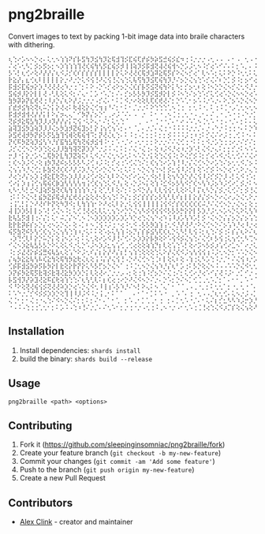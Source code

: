 # png2braille

Convert images to text by packing 1-bit image data into braile characters with dithering.

```
⢆⢑⠔⡡⠢⠢⡑⢔⠄⢅⢂⠢⢱⢱⠝⡎⡧⣫⢳⡹⣪⢳⡹⣕⢯⣺⢹⡪⣏⢮⢏⡞⡮⡳⡵⣫⣚⢮⡪⣎⠲⢐⠨⡐⡐⡐⠠⢂⠠⠠⠀⠄⠂⠠⠀⢂⠠⠐⠀⠄⠄⢐⠀⠄⢂⠀⡂⠄⠂⠄⠂⠄⠂⡐⠀
⠌⢔⠡⢂⠣⡁⡪⡢⡫⡢⡂⠢⡱⢱⢱⢱⢹⢜⢎⢮⢳⢣⡫⣎⢮⡪⡺⢸⢸⢵⡹⡪⡯⣺⢝⢼⢜⢮⢺⠢⡑⡡⡨⢂⠢⠨⡊⢔⠡⠊⠌⠄⠅⡂⠡⡀⠄⠨⠐⠐⢈⠠⠐⠈⡀⠄⠠⠐⢈⠀⢂⠈⠄⠐⠈
⡣⠡⡃⢆⢊⠔⢕⠜⡜⡜⡌⢆⠪⡨⡊⢎⠎⡎⡎⡎⡎⡇⡇⡇⡇⡕⢅⠕⢜⢜⢎⢯⡺⣱⠽⣕⢯⡫⡎⠕⢌⠢⡊⢔⠁⢇⠢⠡⡂⢅⠅⠕⡑⠨⢂⢂⠅⢅⢐⢐⠠⠀⠄⢁⠠⠐⠀⠡⠀⠂⡐⠀⠌⢈⠀
⡗⣕⡜⡄⣆⢊⢆⠇⡇⡇⡇⡇⡕⡐⠜⡐⡑⢅⠪⢪⢘⠜⢌⢪⢘⢌⢢⢑⢅⢧⢫⢳⡹⣪⢏⢮⢳⡹⡘⠌⡢⡑⢌⢢⢑⠡⡊⢌⠌⠆⡑⡁⡪⠨⡂⡢⠊⢔⢐⠄⡊⠔⡁⡂⡐⠌⠌⠌⡂⠅⢔⢐⠨⡀⠄
⡯⣺⡪⣏⢮⡲⡕⡱⡘⢜⢜⢜⢔⠱⡐⢐⠈⡂⠅⠕⠠⡑⠡⡊⢔⠕⡢⡑⢌⢎⡎⡧⡫⣪⢝⢮⢳⠕⡅⠣⡂⡊⡢⢂⠆⢕⠨⠢⡑⡑⢌⠢⡊⢌⢂⠪⡘⡐⢅⢂⠪⡐⠔⡐⠌⠌⡜⡕⡜⡜⡰⡐⡡⠨⡂
⣫⢮⡺⡸⡕⡕⡇⡇⢜⠠⢃⢇⢕⢅⠪⡂⠌⢄⠂⡁⡡⠐⠡⡈⡂⠌⠄⡊⡢⡣⡣⡳⡹⡪⣫⡺⡕⡇⡪⠨⠢⢑⠌⡢⢑⠡⡊⢅⢊⢔⠡⡑⢌⠢⠢⡑⢔⠡⡂⢆⢕⠨⡂⠪⡈⡎⡎⣎⢎⢎⢎⢎⢜⢜⠔
⣳⡳⡽⡵⡝⣎⢞⢜⢐⠸⡰⡑⡌⢆⠕⡜⡨⡐⡐⡐⠠⡊⢌⠄⠂⠅⡁⠪⡐⠔⢕⢕⢇⢏⢎⢞⢜⠌⡂⡑⠡⢁⠂⡢⠡⠨⡐⠡⡐⠄⠕⡈⡢⠡⡑⢌⠢⡑⠌⡂⡢⠑⢌⠬⠰⡸⡹⣪⢳⣙⢎⡳⡕⡇⣏
⡎⣞⡺⣪⢳⢕⢝⢆⠥⡑⡅⡕⢜⢔⠅⢗⢼⢕⡕⢌⢊⢲⢰⠘⠌⡂⠂⠅⠂⡈⡐⡐⠅⠕⢑⢑⢑⢁⠢⢈⢐⠀⡂⢂⠨⠐⡀⠅⢐⠨⢈⠐⡠⢁⢂⠢⢂⠢⡑⠌⢔⠡⢑⠌⡪⡪⡝⣜⢇⡗⣝⢞⢮⣳⡱
⡯⣺⡺⣺⢺⢜⡜⡜⡅⡇⠕⡌⡲⢄⢄⠁⠊⡳⡝⡌⡢⡑⢁⢀⠔⡨⠈⠌⠄⠠⠀⡐⠀⠅⠂⠐⢀⠢⢈⢐⢀⢂⠐⠠⢀⠂⠄⠌⢀⠐⢀⠡⠐⢐⠠⠑⡐⡁⡢⢑⢐⠡⡂⠕⡜⣜⢝⡜⡮⡺⡪⡳⢵⡱⡕
⢝⡮⡺⣕⢯⣣⢳⡹⡸⡰⡹⡜⡜⡔⡅⢍⢪⠐⢅⠕⢄⠂⠌⡂⢅⢂⢑⠈⠀⠀⢀⠀⠄⠂⢈⠐⠐⡈⠄⠂⠔⠠⠡⢁⠢⢈⢂⠡⠐⢐⠠⠐⡈⠄⡂⠅⠄⢅⢂⢂⠅⡑⠌⡪⡪⡎⡧⡳⡹⣜⢮⢫⡺⣸⢹
⣵⢽⣹⣪⡳⣱⢵⡹⡸⡸⢌⡢⡳⣱⡺⣝⢮⣹⡢⡃⡕⢨⢢⢊⢢⠡⡂⠄⠂⠈⡀⠄⡐⡈⠄⢌⢐⠐⠨⠨⠨⠨⡐⡐⡈⠄⡐⠠⠑⡐⠨⢐⢐⠐⠄⠅⡑⠱⡰⢡⠲⡨⡢⢑⢙⠸⡱⢫⢳⡱⣣⡳⣹⢜⢎
⡵⣫⢞⢼⡺⡳⡝⡮⡣⡫⣣⣳⢹⢪⢾⢕⢯⢮⢺⠩⡂⡝⢜⢌⢆⢑⠄⠅⠨⢐⠠⡁⡂⡂⠅⡂⡂⡪⠨⠨⠨⡨⢐⠰⢐⠅⡊⢌⠌⠔⡨⢐⢀⢊⠨⠐⠄⠅⠌⠢⡑⢅⠇⡁⠢⡑⠌⠢⡡⢊⠔⠱⡑⢕⠍
⡝⢎⠯⡳⣝⢵⡹⣪⢣⠱⡘⡎⣯⢳⣣⢯⢳⢝⢮⡺⣪⢺⠨⠂⡂⠡⠐⡈⠔⠠⢂⠂⡂⡂⠕⡐⡐⠌⠌⢌⢊⢐⠐⠅⠅⡂⠪⡐⡡⢑⢐⢐⠔⡐⠌⡊⠌⡂⠅⡂⠌⠄⠅⠂⠅⢊⠌⢌⢂⢅⠢⡱⢈⢂⢊
⡨⡊⢌⢊⠢⡑⠕⡱⢑⢕⢔⡸⡸⣳⢳⢽⢝⡽⡱⡱⠑⡐⡨⠨⠠⡁⠅⡂⠌⢌⠐⢌⢐⠄⢕⠰⡨⠪⡘⢔⠰⡐⡱⠡⡃⢌⠪⡐⢄⠅⡂⡂⡊⡐⠅⠢⠡⢂⠅⡂⠅⠌⠔⡈⢈⢐⢈⢂⠅⡢⢑⠌⠢⡑⠌
⡒⡸⠐⡅⡕⡐⡡⠢⣁⢯⡳⡕⣇⢳⡹⣝⢵⢍⠆⢅⠪⡐⠌⢌⢂⠢⡡⢂⠅⠢⠡⡑⡐⡅⢕⢑⢌⢪⠨⡂⠕⢌⡊⡪⠨⡂⡊⢔⠡⠪⡐⢅⢂⢊⠌⠌⢌⠔⢐⢐⠡⠡⡁⡂⠢⠐⡐⢐⢐⢐⠔⡨⠨⢂⢅
⡂⢎⠢⡱⡨⠪⡐⢕⢰⡳⡹⣜⠮⡢⡣⡣⡣⠣⡨⢊⠰⡨⠨⡂⡊⢔⢐⠡⢊⢌⢑⠌⡂⢎⢢⢑⠔⡡⢱⢘⠸⡐⡌⢌⢊⠢⡑⠔⡡⢑⠌⡢⢂⢂⠪⡈⡢⠨⢂⠢⢊⢐⠐⠌⢌⢐⢀⠢⠂⢅⠢⡂⡑⡡⡐
⢌⢢⢡⠱⡘⢌⢊⡂⡧⣳⢝⢜⢎⢎⠜⡜⡨⡱⡘⢌⢊⠔⡑⢌⠢⠡⡂⢅⠅⡂⠢⡑⢌⢢⢑⠢⡃⡪⣂⢪⠸⡨⡊⡆⢕⠡⡊⡪⠨⠢⡑⢔⠡⢂⠕⡐⢄⢑⠄⡑⡐⡐⠡⡑⡐⡐⠄⡂⠡⡁⡂⢅⢊⢂⢊
⠜⢔⢑⠜⡌⡢⡱⢨⡺⣕⣏⢗⢝⡢⡱⡸⡸⡰⡨⢊⠔⢕⠌⢆⠇⠕⢌⠢⡊⠔⡡⢌⢂⠪⡢⡃⡇⢕⢢⠣⡱⡑⡜⢌⢪⠸⡨⡊⡪⡑⡸⠠⡃⢅⠪⢐⠡⡂⡑⡐⠌⢔⠡⢂⢂⢂⠅⡂⠡⢐⠨⡐⠔⡐⡡
⢊⠔⡅⡱⢰⢨⢊⢢⢯⢮⢎⡷⣱⢣⢣⢣⢣⢲⢨⢊⢎⢢⢑⢅⠪⡘⡄⢕⠠⡑⡨⠢⡅⢕⢱⠨⣊⠪⡢⡣⢣⠪⡊⢎⠢⢣⠱⡨⡢⠱⡨⢊⠔⡁⡪⡐⠅⠢⡈⡢⠑⠄⢅⢑⢐⠔⡐⡐⠡⢐⠨⠠⡑⠌⢔
⢆⠣⢂⠣⡃⣊⠪⣸⢵⡫⣳⢝⢎⢧⢳⢱⢱⢱⠱⡐⡅⢕⢁⢃⠇⢕⠌⡂⠅⡢⠪⡑⡜⡄⢇⢇⢪⢪⢂⢇⢕⠕⢅⠇⡍⢆⠣⡑⡌⡪⡐⢅⢊⠌⡂⡪⢘⢌⠢⡢⡑⠅⢅⠢⢑⠌⡢⠡⡑⡀⠌⡢⢊⢌⠢
⢐⠅⠅⠕⢌⠢⡃⣮⡳⣝⡮⢯⡺⡜⣎⢞⢜⡔⣕⢕⢜⠢⡣⢢⢑⠅⠕⡌⡂⡪⡊⡎⡎⡎⡢⡣⢣⢃⢇⠎⡆⡇⡇⡕⡜⡌⡪⠢⡑⠔⢌⠔⡠⡑⢌⢂⠕⡐⡑⠔⢌⢊⠢⢡⢑⠌⡢⡑⡐⢔⠡⡢⡱⣐⢜
⢐⢨⢁⡃⡅⡑⠜⢜⠎⠗⡝⢕⠳⡹⠪⡂⢇⢳⢱⢱⠂⠕⠜⢔⢅⠇⡕⡐⢅⢪⢪⢸⢸⢸⢸⢨⢪⠪⡊⡎⢎⢎⢎⢎⢎⠬⡘⠌⢌⢊⠢⡑⡐⢌⠢⡂⢕⢐⠅⢕⢡⠱⡑⡕⣐⠱⢰⠨⢌⢢⢱⢱⡹⣪⢺
⢼⢸⡱⡱⡣⡇⡇⡢⠡⡃⢊⢌⠢⠨⡂⢅⢊⢘⢜⢔⢅⢇⢅⢂⢢⢑⠔⡑⡑⢌⢢⠣⡪⢪⢪⢪⠪⡣⡣⡣⡓⡕⡕⡇⡣⡱⡘⡨⢂⠢⡡⠢⡑⢅⠕⢅⢣⠱⡡⡃⡪⡘⢌⢪⢰⠩⡢⢣⢑⢅⢇⠧⡯⢎⡯
⣗⢧⣣⡫⣺⢸⢐⠌⡌⡂⢅⠂⠬⡈⡌⠢⢁⠢⢈⠢⡱⡱⡱⡱⡱⡡⡱⡡⠱⡑⢔⢑⢌⢢⠑⢔⠱⢨⠸⡰⡡⢣⠱⡡⡃⡪⠐⢌⠢⡑⡌⡌⡢⡑⡌⡢⢡⢑⢅⢇⠪⡌⡆⡕⢔⢕⠸⡨⡪⢸⢜⢕⢗⣕⢇
⣗⡗⣗⡽⡮⡎⡢⡑⡌⢔⠢⡡⡑⢌⠄⢕⠠⡁⠆⠢⢈⢪⠨⡨⢐⠐⢔⠨⢂⠪⠠⡣⡣⡳⣱⢱⢨⢂⠪⡘⡜⢜⠜⡐⠕⢌⢊⠢⡑⠌⡢⢡⠱⡘⢔⠸⡐⢔⢅⠪⣊⠢⠱⡸⠰⡘⡌⡎⡎⣞⢼⢕⢧⢳⣕
⢮⡫⣳⢝⠮⡣⢣⢊⢎⢢⢑⢌⢢⢣⢑⢱⠰⡐⢅⠅⠅⢕⠡⡢⢅⢣⢱⠨⡢⡙⡌⡎⡮⣪⢣⢏⢎⢆⡑⢅⠣⡃⢇⢪⠨⡂⢆⢑⠌⡪⢐⠅⡎⡌⢆⠕⠌⢆⠪⠨⠢⡑⠕⢌⢎⢪⢪⢮⡺⣪⢳⢝⡭⣳⣪
⠠⡱⢙⢊⢇⠇⡕⡑⠥⡑⡅⢕⢨⠢⡡⠡⡂⠅⢅⢂⢕⠔⡡⠪⡸⢘⠌⢊⠌⡢⡱⡱⡕⡧⡳⢕⠕⠡⢪⠪⡪⢌⢢⢑⠌⢌⢊⠆⡣⢪⢐⢅⢢⢊⢂⠣⢉⠢⡑⡑⡅⠕⢍⢢⢱⢱⣣⡳⣕⢗⠽⡵⡝⡮⣺
⠊⢌⠢⡱⣕⢧⣣⡣⡣⡑⠕⢅⢕⢅⠪⡐⢅⡑⠡⡨⠢⡱⡨⣂⢢⢡⢊⢀⢊⢔⢕⢕⢵⢱⡙⡆⢇⢕⢡⢑⠡⡃⢕⠔⡩⠢⡣⡪⡰⢡⢊⠔⣁⠢⠁⠔⡐⢅⠪⡐⢜⠸⡐⠕⢕⠳⡸⢜⢮⢫⢝⢮⣫⢺⢵
⠨⡂⡪⣜⢜⡕⡮⣪⣛⢮⢧⣣⢆⢕⢡⠑⠕⡨⢂⠎⡌⡆⡕⡜⠜⡌⡆⡃⢢⢱⢑⢕⢕⢕⢑⢅⠕⡜⢌⢎⠪⡨⢢⢣⢪⢪⢰⠨⡨⢂⠢⡑⡂⠡⠡⡑⢌⠢⡣⡊⠢⡡⡨⢊⠢⡑⢌⢌⠢⡑⢍⠕⡪⡪⢳
⡌⢦⡳⣕⣕⢧⢣⠧⢎⣕⢳⢕⢯⢳⡳⣕⢗⢌⢆⢕⢨⠨⡌⡜⢌⢪⢘⠠⡑⠜⢌⢊⠢⢑⢈⠆⡇⢕⢅⠆⢕⠠⢱⢐⢅⠣⡡⢑⠨⡐⡈⠂⠌⢌⢪⠰⡐⡡⡑⠌⡊⠔⡄⠕⡨⡂⠢⠢⡑⢌⠔⠌⢆⢊⢌
⢊⡮⡯⣺⣪⡳⡵⡫⡧⡳⡕⡇⣗⢕⡕⡗⡝⡕⢅⠣⡣⡋⡢⡑⢌⠢⠁⢐⠨⢈⢂⠢⡑⢌⢢⠱⡘⡌⢆⠃⡡⢐⠅⡣⡑⢕⢌⠢⠨⠠⠠⠡⠡⡑⢌⠪⢂⢂⠊⢌⠄⢕⠠⠃⢔⠨⠨⠨⡐⠅⡢⠩⢂⢅⠢
⡱⡝⡮⡳⣕⢯⡫⣗⢽⡪⣗⢽⢜⣕⡳⡱⡱⡑⡅⢇⢕⢜⠔⡈⡐⡐⡠⠠⡂⢕⢐⢱⠨⡊⡢⡑⠌⢌⢐⠌⡂⢅⢊⠔⡘⢔⠡⠊⡌⢜⠨⡨⠂⡐⡁⠊⡐⠠⠑⠠⢁⠂⢅⢑⠐⠡⠡⠑⡨⢐⠨⡈⡂⢂⠑
⡧⣫⢺⡹⡜⡵⣹⢜⣕⠯⣎⢗⢵⢱⢑⢑⠌⢆⢣⢃⢇⠅⡆⢎⢔⢐⠔⡑⠜⢌⠪⠢⡑⠌⡐⠄⡑⠡⡂⡑⠌⠢⡁⢊⢈⢀⢂⠡⡈⡂⠁⠄⠂⠂⡀⠡⠐⠈⡈⠄⠅⠂⢂⠠⢁⠁⡊⠠⠐⠠⠐⠠⠐⠐⡀
⠪⠘⠕⢕⢝⢜⢮⢪⡪⢝⢜⢜⠵⡱⡑⢔⠡⡑⢌⠪⢂⠸⢸⢰⠡⡣⠱⡘⠌⠢⡃⠕⢄⠅⠢⠈⢄⠁⠂⠈⠈⢀⠠⢀⠐⡀⡂⠅⢂⢂⠁⡂⠐⡀⢂⠐⠈⠄⢐⠀⠊⠈⠄⠂⠄⠡⠐⠈⠌⡠⢁⢁⠡⠁⠄
⠅⠡⠑⡐⡈⡊⠪⡪⡪⡱⡱⡑⢕⢹⢸⠸⡸⡨⠪⠨⡐⢨⢀⠂⠅⠁⠁⠀⠀⠄⠂⠁⠂⡁⠅⠡⠐⠀⡀⠡⠈⠄⢐⠀⢂⠠⠠⡈⢆⢂⢊⠄⢅⠢⡐⡨⠠⡁⢂⢁⢁⠡⠈⠄⢌⠠⠡⠨⠐⡀⢂⠂⠔⡁⠅
⢌⢈⠂⡂⠂⢌⢐⠐⢄⢑⠌⠪⠢⡑⢌⠌⡂⡂⠅⡂⠌⠂⠄⠁⠂⢁⠀⡂⠡⢀⠂⡁⢁⢀⠂⢐⠀⡂⠄⡁⢂⠡⠐⡈⠄⠂⢅⠌⡆⡊⣂⠣⠣⠱⡨⡒⡱⡘⡰⡑⠔⢄⠕⢌⠠⠐⠨⠀⠅⡊⠠⠨⠐⠠⢁
⠐⠠⠨⠠⢑⢐⢐⢁⢂⠂⡂⠅⡡⠨⠠⢑⠰⢘⠌⡐⡈⠄⠌⢂⠡⠂⡂⡐⢐⠐⡐⠠⢂⢐⠨⢀⠢⠐⡐⠠⠂⢂⠡⢐⢈⢘⢔⢑⢌⠪⡰⡉⡎⢕⢌⢢⢕⠜⢔⢌⢍⢎⡊⡎⡢⡱⡑⢕⣑⡐⠡⡘⠨⢐⢐
```

## Installation

1. Install dependencies: `shards install`
2. build the binary: `shards build --release`

## Usage

`png2braille <path> <options>`

## Contributing

1. Fork it (<https://github.com/sleepinginsomniac/png2braille/fork>)
2. Create your feature branch (`git checkout -b my-new-feature`)
3. Commit your changes (`git commit -am 'Add some feature'`)
4. Push to the branch (`git push origin my-new-feature`)
5. Create a new Pull Request

## Contributors

- [Alex Clink](https://github.com/your-github-user) - creator and maintainer
